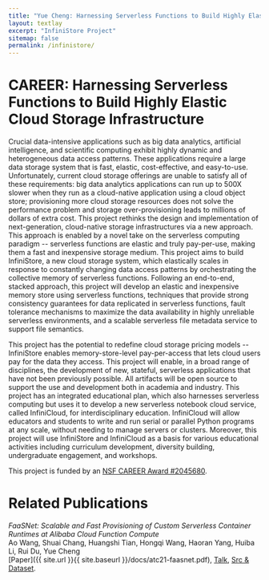 ```yaml
---
title: "Yue Cheng: Harnessing Serverless Functions to Build Highly Elastic Cloud Storage Infrastructure"
layout: textlay
excerpt: "InfiniStore Project"
sitemap: false
permalink: /infinistore/
---
```


# CAREER: Harnessing Serverless Functions to Build Highly Elastic Cloud Storage Infrastructure

Crucial data-intensive applications such as big data analytics,
artificial intelligence, and scientific computing exhibit highly
dynamic and heterogeneous data access patterns. These applications
require a large data storage system that is fast, elastic,
cost-effective, and easy-to-use. Unfortunately, current cloud storage
offerings are unable to satisfy all of these requirements: big data
analytics applications can run up to 500X slower when they run as a
cloud-native application using a cloud object store; provisioning
more cloud storage resources does not solve the performance problem
and storage over-provisioning leads to millions of dollars of extra
cost. This project rethinks the design and implementation of
next-generation, cloud-native storage infrastructures via a new
approach. This approach is enabled by a novel take on the serverless
computing paradigm -- serverless functions are elastic and truly
pay-per-use, making them a fast and inexpensive storage medium. This
project aims to build InfiniStore, a new cloud storage system, which
elastically scales in response to constantly changing data access
patterns by orchestrating the collective memory of serverless
functions. Following an end-to-end, stacked approach, this project
will develop an elastic and inexpensive memory store using serverless
functions, techniques that provide strong consistency guarantees for
data replicated in serverless functions, fault tolerance mechanisms
to maximize the data availability in highly unreliable serverless
environments, and a scalable serverless file metadata service to
support file semantics.

This project has the potential to redefine cloud storage pricing
models -- InfiniStore enables memory-store-level pay-per-access that
lets cloud users pay for the data they access. This project will
enable, in a broad range of disciplines, the development of new,
stateful, serverless applications that have not been previously
possible. All artifacts will be open source to support the use and
development both in academia and industry. This project has an
integrated educational plan, which also harnesses serverless
computing but uses it to develop a new serverless notebook cloud
service, called InfiniCloud, for interdisciplinary education.
InfiniCloud will allow educators and students to write and run serial
or parallel Python programs at any scale, without needing to manage
servers or clusters. Moreover, this project will use InfiniStore and
InfiniCloud as a basis for various educational activities including
curriculum development, diversity building, undergraduate engagement,
and workshops.

This project is funded by an [NSF CAREER Award #2045680](https://www.nsf.gov/awardsearch/showAward?AWD_ID=2045680).


# Related Publications

*FaaSNet: Scalable and Fast Provisioning of Custom Serverless Container Runtimes at Alibaba Cloud Function Compute*<br/>
Ao Wang, Shuai Chang, Huangshi Tian, Hongqi Wang, Haoran Yang, Huiba Li, Rui Du, Yue Cheng<br/>
[Paper]({{ site.url }}{{ site.baseurl }}/docs/atc21-faasnet.pdf),
[Talk](https://www.usenix.org/conference/atc21/presentation/wang-ao),
[Src & Dataset](https://github.com/mason-leap-lab/FaaSNet).

